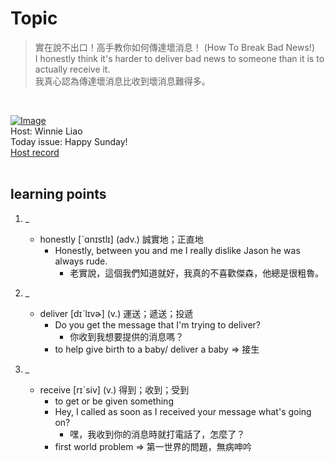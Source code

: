 # Topic

> 實在說不出口！高手教你如何傳達壞消息！ (How To Break Bad News!) <br>
> I honestly think it's harder to deliver bad news to someone than it is to actually receive it. <br>
> 我真心認為傳達壞消息比收到壞消息難得多。

 <br>

[![Image](https://cdn.voicetube.com/assets/thumbnails/tF4JsEhT_GA.jpg)](https://www.youtube.com/embed/tF4JsEhT_GA?rel=0&showinfo=0&cc_load_policy=0&controls=1&autoplay=1&iv_load_policy=3&playsinline=1&wmode=transparent&start=30&end=35&enablejsapi=1&origin=https://tw.voicetube.com&widgetid=1)<br>
Host: Winnie Liao
<br>Today issue: Happy Sunday!
<br>
[Host record](https://cdn.voicetube.com/tmp/everyday_records/callmeboss901/3314.mp3)
<br><br>
## learning points
1. _
	* honestly [ˋɑnɪstlɪ] (adv.) 誠實地；正直地
		- Honestly, between you and me I really dislike Jason he was always rude.
			+ 老實說，這個我們知道就好，我真的不喜歡傑森，他總是很粗魯。

2. _
	* deliver [dɪˋlɪvɚ] (v.) 運送；遞送；投遞
		- Do you get the message that I'm trying to deliver?
			+ 你收到我想要提供的消息嗎？
		- to help give birth to a baby/ deliver a baby => 接生

3. _
	* receive [rɪˋsiv] (v.) 得到；收到；受到
		- to get or be given something
		- Hey, I called as soon as I received your message what's going on?
			+ 嘿，我收到你的消息時就打電話了，怎麼了？
		- first world problem => 第一世界的問題，無病呻吟
